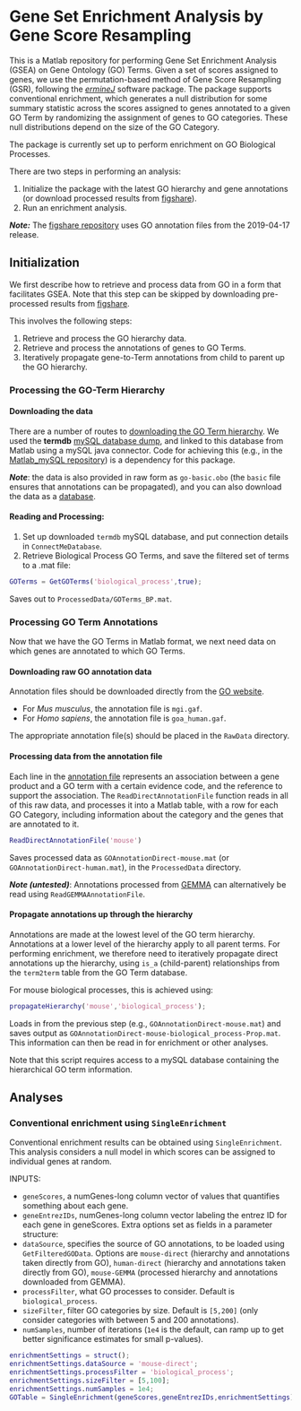 # Gene Set Enrichment Analysis by Gene Score Resampling

This is a Matlab repository for performing Gene Set Enrichment Analysis (GSEA) on Gene Ontology (GO) Terms.
Given a set of scores assigned to genes, we use the permutation-based method of Gene Score Resampling (GSR), following the [*ermineJ*](https://erminej.msl.ubc.ca/) software package.
The package supports conventional enrichment, which generates a null distribution for some summary statistic across the scores assigned to genes annotated to a given GO Term by randomizing the assignment of genes to GO categories.
These null distributions depend on the size of the GO Category.

The package is currently set up to perform enrichment on GO Biological Processes.

There are two steps in performing an analysis:
1. Initialize the package with the latest GO hierarchy and gene annotations (or download processed results from [figshare](https://figshare.com/s/71fe1d9b2386ec05f421)).
2. Run an enrichment analysis.

___Note:___
The [figshare repository](https://figshare.com/s/71fe1d9b2386ec05f421) uses GO annotation files from the 2019-04-17 release.

## Initialization

We first describe how to retrieve and process data from GO in a form that facilitates GSEA.
Note that this step can be skipped by downloading pre-processed results from [figshare](https://figshare.com/s/71fe1d9b2386ec05f421).

This involves the following steps:
1. Retrieve and process the GO hierarchy data.
2. Retrieve and process the annotations of genes to GO Terms.
3. Iteratively propagate gene-to-Term annotations from child to parent up the GO hierarchy.

### Processing the GO-Term Hierarchy
#### Downloading the data
There are a number of routes to [downloading the GO Term hierarchy](http://geneontology.org/page/download-ontology).
We used the **termdb** [mySQL database dump](http://archive.geneontology.org/latest-termdb/go_daily-termdb-tables.tar.gz), and linked to this database from Matlab using a mySQL java connector.
Code for achieving this (e.g., in the [Matlab_mySQL repository](https://github.com/benfulcher/Matlab_mySQL)) is a dependency for this package.

___Note___: the data is also provided in raw form as `go-basic.obo` (the `basic` file ensures that annotations can be propagated), and you can also download the data as a [database](ftp://ftp.geneontology.org/go/www/GO.downloads.database.shtml).

#### Reading and Processing:
1. Set up downloaded `termdb` mySQL database, and put connection details in `ConnectMeDatabase`.
2. Retrieve Biological Process GO Terms, and save the filtered set of terms to a .mat file:

```matlab
GOTerms = GetGOTerms('biological_process',true);
```
Saves out to `ProcessedData/GOTerms_BP.mat`.

### Processing GO Term Annotations
Now that we have the GO Terms in Matlab format, we next need data on which genes are annotated to which GO Terms.

#### Downloading raw GO annotation data

Annotation files should be downloaded directly from the [GO website](http://current.geneontology.org/products/pages/downloads.html).
* For _Mus musculus_, the annotation file is `mgi.gaf`.
* For _Homo sapiens_, the annotation file is `goa_human.gaf`.

The appropriate annotation file(s) should be placed in the `RawData` directory.

#### Processing data from the annotation file

Each line in the [annotation file](http://geneontology.org/page/go-annotation-file-formats) represents an association between a gene product and a GO term with a certain evidence code, and the reference to support the association.
The `ReadDirectAnnotationFile` function reads in all of this raw data, and processes it into a Matlab table, with a row for each GO Category, including information about the category and the genes that are annotated to it.

```matlab
ReadDirectAnnotationFile('mouse')
```

Saves processed data as `GOAnnotationDirect-mouse.mat` (or `GOAnnotationDirect-human.mat`), in the `ProcessedData` directory.

___Note (untested)___: Annotations processed from [GEMMA](https://gemma.msl.ubc.ca/annots/) can alternatively be read using `ReadGEMMAAnnotationFile`.

#### Propagate annotations up through the hierarchy
Annotations are made at the lowest level of the GO term hierarchy.
Annotations at a lower level of the hierarchy apply to all parent terms.
For performing enrichment, we therefore need to iteratively propagate direct annotations up the hierarchy, using `is_a` (child-parent) relationships from the `term2term` table from the GO Term database.

For mouse biological processes, this is achieved using:
```matlab
propagateHierarchy('mouse','biological_process');
```
Loads in from the previous step (e.g., `GOAnnotationDirect-mouse.mat`) and saves output as `GOAnnotationDirect-mouse-biological_process-Prop.mat`.
This information can then be read in for enrichment or other analyses.

Note that this script requires access to a mySQL database containing the hierarchical GO term information.

## Analyses
### Conventional enrichment using `SingleEnrichment`
Conventional enrichment results can be obtained using `SingleEnrichment`.
This analysis considers a null model in which scores can be assigned to individual genes at random.

INPUTS:
* `geneScores`, a numGenes-long column vector of values that quantifies something about each gene.
* `geneEntrezIDs`, numGenes-long column vector labeling the entrez ID for each gene in geneScores.
Extra options set as fields in a parameter structure:
* `dataSource`, specifies the source of GO annotations, to be loaded using `GetFilteredGOData`. Options are `mouse-direct` (hierarchy and annotations taken directly from GO), `human-direct` (hierarchy and annotations taken directly from GO), `mouse-GEMMA` (processed hierarchy and annotations downloaded from GEMMA).
* `processFilter`, what GO processes to consider. Default is `biological_process`.
* `sizeFilter`, filter GO categories by size. Default is `[5,200]` (only consider categories with between 5 and 200 annotations).
* `numSamples`, number of iterations (`1e4` is the default, can ramp up to get better significance estimates for small p-values).

```matlab
enrichmentSettings = struct();
enrichmentSettings.dataSource = 'mouse-direct';
enrichmentSettings.processFilter = 'biological_process';
enrichmentSettings.sizeFilter = [5,100];
enrichmentSettings.numSamples = 1e4;
GOTable = SingleEnrichment(geneScores,geneEntrezIDs,enrichmentSettings);
```
